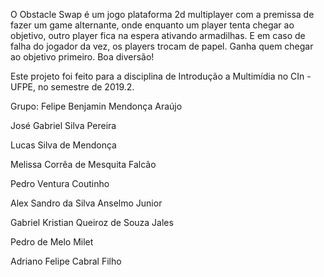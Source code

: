 O Obstacle Swap é um jogo plataforma 2d multiplayer com a premissa de fazer um game alternante, onde enquanto um player tenta chegar ao objetivo, outro player fica na espera ativando armadilhas. E em caso de falha do jogador da vez, os players trocam de papel. Ganha quem chegar ao objetivo primeiro. Boa diversão!

Este projeto foi feito para a disciplina de Introdução a Multimídia no CIn - UFPE, no semestre de 2019.2.

Grupo:
Felipe Benjamin Mendonça Araújo

José Gabriel Silva Pereira

Lucas Silva de Mendonça

Melissa Corrêa de Mesquita Falcão

Pedro Ventura Coutinho

Alex Sandro da Silva Anselmo Junior

Gabriel Kristian Queiroz de Souza Jales

Pedro de Melo Milet

Adriano Felipe Cabral Filho

